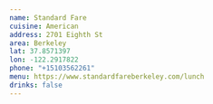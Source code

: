 ```yaml
---
name: Standard Fare
cuisine: American
address: 2701 Eighth St
area: Berkeley
lat: 37.8571397
lon: -122.2917822
phone: "+15103562261"
menu: https://www.standardfareberkeley.com/lunch
drinks: false
---
```

